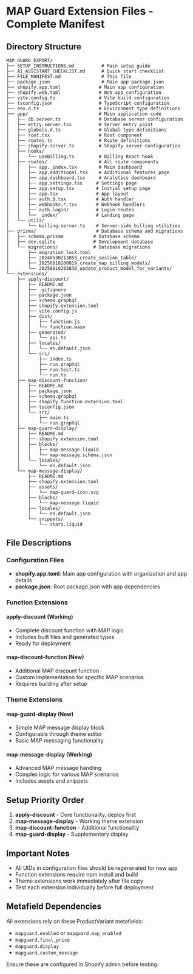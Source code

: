 # MAP Guard Extension Files - Complete Manifest

## Directory Structure
```
MAP_GUARD_EXPORT/
├── SETUP_INSTRUCTIONS.md          # Main setup guide
├── AI_ASSISTANT_CHECKLIST.md      # Quick start checklist
├── FILE_MANIFEST.md               # This file
├── package.json                   # Main app package.json
├── shopify.app.toml              # Main app configuration
├── shopify.web.toml              # Web app configuration
├── vite.config.ts                # Vite build configuration
├── tsconfig.json                 # TypeScript configuration
├── env.d.ts                      # Environment type definitions
├── app/                          # Main application code
│   ├── db.server.ts              # Database server configuration
│   ├── entry.server.tsx          # Server entry point
│   ├── globals.d.ts              # Global type definitions
│   ├── root.tsx                  # Root component
│   ├── routes.ts                 # Route definitions
│   ├── shopify.server.ts         # Shopify server configuration
│   ├── hooks/
│   │   └── useBilling.ts         # Billing React hook
│   ├── routes/                   # All route components
│   │   ├── app._index.tsx        # Main dashboard
│   │   ├── app.additional.tsx    # Additional features page
│   │   ├── app.dashboard.tsx     # Analytics dashboard
│   │   ├── app.settings.tsx     # Settings page
│   │   ├── app.setup.tsx        # Initial setup page
│   │   ├── app.tsx              # App layout
│   │   ├── auth.$.tsx           # Auth handler
│   │   ├── webhooks.*.tsx       # Webhook handlers
│   │   ├── auth.login/          # Login routes
│   │   └── _index/              # Landing page
│   └── utils/
│       └── billing.server.ts    # Server-side billing utilities
├── prisma/                      # Database schema and migrations
│   ├── schema.prisma           # Database schema
│   ├── dev.sqlite              # Development database
│   └── migrations/             # Database migrations
│       ├── migration_lock.toml
│       ├── 20240530213853_create_session_table/
│       ├── 20250818200819_create_map_billing_models/
│       └── 20250818203830_update_product_model_for_variants/
└── extensions/
    ├── apply-discount/
    │   ├── README.md
    │   ├── .gitignore
    │   ├── package.json
    │   ├── schema.graphql
    │   ├── shopify.extension.toml
    │   ├── vite.config.js
    │   ├── dist/
    │   │   ├── function.js
    │   │   └── function.wasm
    │   ├── generated/
    │   │   └── api.ts
    │   ├── locales/
    │   │   └── en.default.json
    │   └── src/
    │       ├── index.ts
    │       ├── run.graphql
    │       ├── run.test.ts
    │       └── run.ts
    ├── map-discount-function/
    │   ├── README.md
    │   ├── package.json
    │   ├── schema.graphql
    │   ├── shopify.function.extension.toml
    │   ├── tsconfig.json
    │   └── src/
    │       ├── main.ts
    │       └── run.graphql
    ├── map-guard-display/
    │   ├── README.md
    │   ├── shopify.extension.toml
    │   ├── blocks/
    │   │   ├── map-message.liquid
    │   │   └── map-message.schema.json
    │   └── locales/
    │       └── en.default.json
    └── map-message-display/
        ├── README.md
        ├── shopify.extension.toml
        ├── assets/
        │   └── map-guard-icon.svg
        ├── blocks/
        │   └── map-message.liquid
        ├── locales/
        │   └── en.default.json
        └── snippets/
            └── stars.liquid
```

## File Descriptions

### Configuration Files
- **shopify.app.toml**: Main app configuration with organization and app details
- **package.json**: Root package.json with app dependencies

### Function Extensions
#### apply-discount (Working)
- Complete discount function with MAP logic
- Includes built files and generated types
- Ready for deployment

#### map-discount-function (New)  
- Additional MAP discount function
- Custom implementation for specific MAP scenarios
- Requires building after setup

### Theme Extensions
#### map-guard-display (New)
- Simple MAP message display block
- Configurable through theme editor
- Basic MAP messaging functionality

#### map-message-display (Working)
- Advanced MAP message handling
- Complex logic for various MAP scenarios
- Includes assets and snippets

## Setup Priority Order
1. **apply-discount** - Core functionality, deploy first
2. **map-message-display** - Working theme extension
3. **map-discount-function** - Additional functionality  
4. **map-guard-display** - Supplementary display

## Important Notes
- All UIDs in configuration files should be regenerated for new app
- Function extensions require npm install and build
- Theme extensions work immediately after file copy
- Test each extension individually before full deployment

## Metafield Dependencies
All extensions rely on these ProductVariant metafields:
- `mapguard.enabled` or `mapguard.map_enabled`
- `mapguard.final_price`  
- `mapguard.display`
- `mapguard.custom_message`

Ensure these are configured in Shopify admin before testing.
